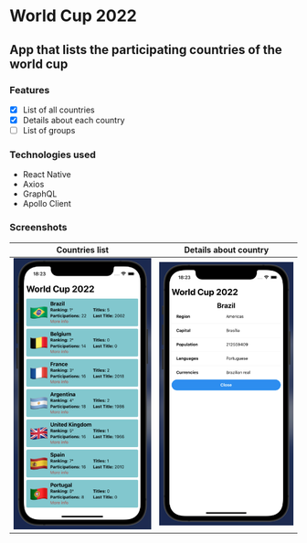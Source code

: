 # World Cup 2022

## App that lists the participating countries of the world cup

### Features
- [x] List of all countries
- [x] Details about each country
- [ ] List of groups

### Technologies used
- React Native
- Axios
- GraphQL
- Apollo Client
### Screenshots

<table>
<thead>
<tr>
<th>Countries list</th>
<th>Details about country</th>
</tr>
</thead>
<tbody>
<tr>
<td>
<img alt="Home" src="https://raw.githubusercontent.com/rbalves/world-cup-countries-app/main/assets/home.png"/>
</td>
<td>
<img alt="Modal" src="https://raw.githubusercontent.com/rbalves/world-cup-countries-app/main/assets/modal-info.png"/>
</td>
</tr>
</tbody>
</table>